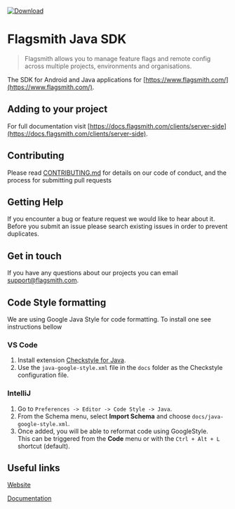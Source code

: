 [![Download](https://img.shields.io/maven-central/v/com.flagsmith/flagsmith-java-client)](https://mvnrepository.com/artifact/com.flagsmith/flagsmith-java-client)

# Flagsmith Java SDK

> Flagsmith allows you to manage feature flags and remote config across multiple projects, environments and organisations.

The SDK for Android and Java applications for [https://www.flagsmith.com/](https://www.flagsmith.com/).

## Adding to your project

For full documentation visit [https://docs.flagsmith.com/clients/server-side](https://docs.flagsmith.com/clients/server-side).

## Contributing

Please read [CONTRIBUTING.md](https://gist.github.com/kyle-ssg/c36a03aebe492e45cbd3eefb21cb0486) for details on our code of conduct, and the process for submitting pull requests

## Getting Help

If you encounter a bug or feature request we would like to hear about it. Before you submit an issue please search existing issues in order to prevent duplicates.

## Get in touch

If you have any questions about our projects you can email <a href="mailto:support@flagsmith.com">support@flagsmith.com</a>.

## Code Style formatting
We are using Google Java Style for code formatting. To install one see instructions bellow

### VS Code

1. Install extension [Checkstyle for Java](https://marketplace.visualstudio.com/items?itemName=shengchen.vscode-checkstyle).  
2. Use the `java-google-style.xml` file in the `docs` folder as the Checkstyle configuration file.  

### IntelliJ

1. Go to `Preferences -> Editor -> Code Style -> Java`.  
2. From the Schema menu, select **Import Schema** and choose `docs/java-google-style.xml`.  
3. Once added, you will be able to reformat code using GoogleStyle.  
   This can be triggered from the **Code** menu or with the `Ctrl + Alt + L` shortcut (default).

## Useful links

[Website](https://www.flagsmith.com/)

[Documentation](https://docs.flagsmith.com/)
